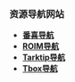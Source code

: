 ### 资源导航网站
- [**番喜导航**](https://fxsh.com/)
- [**ROIM导航**](https://lom.lol/)
- [**Tarktip导航**](https://tarktip.com/)
- [**Tbox导航**](https://www.tboxn.com/)
